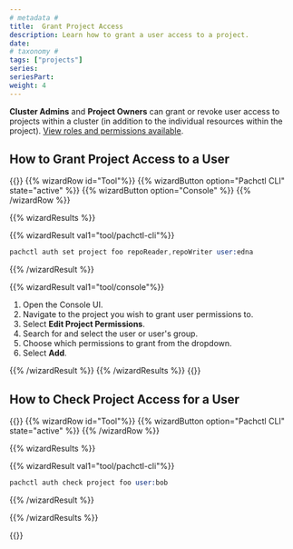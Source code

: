 ```yaml
---
# metadata #
title:  Grant Project Access
description: Learn how to grant a user access to a project.
date:
# taxonomy #
tags: ["projects"]
series:
seriesPart:
weight: 4
---
```

**Cluster Admins** and **Project Owners** can grant or revoke user access to projects within a cluster (in addition to the individual resources within the project).  [View roles and permissions available](/{{%release%}}/set-up/authorization/permissions).

## How to Grant Project Access to a User

{{<stack type="wizard">}}
{{% wizardRow id="Tool"%}}
{{% wizardButton option="Pachctl CLI" state="active" %}}
{{% wizardButton option="Console" %}}
{{% /wizardRow %}}

{{% wizardResults  %}}

{{% wizardResult val1="tool/pachctl-cli"%}}
```s
pachctl auth set project foo repoReader,repoWriter user:edna
```
{{% /wizardResult %}}

{{% wizardResult val1="tool/console"%}}

1. Open the Console UI.
2. Navigate to the project you wish to grant user permissions to.
3. Select **Edit Project Permissions**.
4. Search for and select the user or user's group.
5. Choose which permissions to grant from the dropdown.
6. Select **Add**.

{{% /wizardResult %}}
{{% /wizardResults %}}
{{</stack>}}

## How to Check Project Access for a User

{{<stack type="wizard">}}
{{% wizardRow id="Tool"%}}
{{% wizardButton option="Pachctl CLI" state="active" %}}
{{% /wizardRow %}}

{{% wizardResults  %}}

{{% wizardResult val1="tool/pachctl-cli"%}}

```s
pachctl auth check project foo user:bob
```
{{% /wizardResult %}}

{{% /wizardResults %}}

{{</stack>}}
